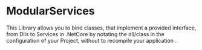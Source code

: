 # ModularServices
This Library allows you to bind classes, that implement a provided interface, from Dlls to Services in .NetCore by notating the dll/class in the configuration of your Project, without to recompile your application .

